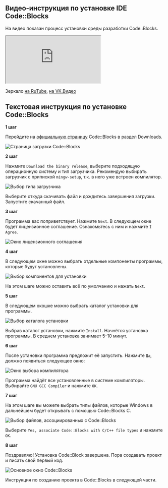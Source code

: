 

## Видео-инструкция по установке IDE Code::Blocks

На видео показан процесс установки среды разработки Code::Blocks.

<div class="lessonVideo">
	<iframe src="https://www.youtube.com/embed/7UWR3U3WuPw?rel=0" allowfullscreen></iframe>
</div>

Зеркало <a href="https://rutube.ru/video/67f58bb5aba0ff03df8be1006d5af1de/?r=wd">на RuTube</a>, <a href="https://vkvideo.ru/video-31218664_456239029">на VK.Видео</a>


## Текстовая инструкция по установке Code::Blocks

**1 шаг**

Перейдите на [официальную страницу](https://www.codeblocks.org/downloads/) Code::Blocks в раздел Downloads.

![Страница загрузки Code::Blocks](./install1.png "Страница загрузки Code::Blocks на официальном сайте")

**2 шаг**

Нажмите `Download the binary release`, выберите подходящую операционную систему и тип загрузчика. Рекомендую выбирать загрузчик с припиской `mingw-setup`, т.к. в него уже встроен компилятор.

![Выбор типа загрузчика](./install2.png "Рис.2 Выбор типа загрузчика")

Выберите откуда скачивать файл и дождитесь завершения загрузки. Запустите скачанный файл.

**3 шаг**

Программа вас поприветствует. Нажмите `Next`. В следующем окне будет лицензионное соглашение. Ознакомьтесь с ним и нажмите `I Agree`.

![Окно лицензионного соглашения](./install3.png "Рис.3 Окно лицензионного соглашения")

**4 шаг**

В следующем окне можно выбрать отдельные компоненты программы, которые будут установлены.

![Выбор компонентов для установки](./install4.png "Рис.4 Выбор компонентов для установки")


На этом шаге можно оставить всё по умолчанию и нажать `Next`.

**5 шаг**

В следующем окошке можно выбрать каталог установки для программы.

![Выбор каталога установки](./install5.png "Рис.5 Выбор места установки программы")

Выбрав каталог установки, нажмите `Install`. Начнётся установка программы. В среднем установка занимает 5–10 минут.

**6 шаг**

После установки программа предложит её запустить. Нажмите `Да`, должно появиться следующее окно:

![Окно выбора компилятора](./install6.png "Рис.6 Окно выбора компилятора")

Программа найдёт все установленные в системе компиляторы. Выбирайте `GNU GCC Compiler` и нажмите `ОК`.

**7 шаг**

На этом шаге вы можете выбрать типы файлов, которые Windows в дальнейшем будет открывать с помощью Code::Blocks C.

![Выбор файлов, ассоциированных с Code::Blocks](./install7.png "Рис.7 Выбор файлов, ассоциированных с Code::Blocks")

Выберите `Yes, associate Code::Blocks with C/C++ file types` и нажмите `ОК`.

**8 шаг**

Поздравляю! Установка Code::Block завершена. Пора создавать проект и писать свой первый код.

![Основное окно Code::Blocks](./install8.png "Рис.8 Основное окно Code::Blocks")

Инструкция по созданию проекта в Code::Blocks в следующей части.